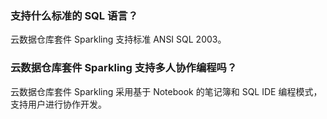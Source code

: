 ### 支持什么标准的 SQL 语言？
云数据仓库套件 Sparkling 支持标准 ANSI SQL 2003。

### 云数据仓库套件 Sparkling 支持多人协作编程吗？
云数据仓库套件 Sparkling 采用基于 Notebook 的笔记簿和 SQL IDE 编程模式，支持用户进行协作开发。

